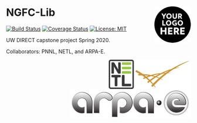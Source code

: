 # NGFC-Lib <img src="./assets/images/team-logo.png" alt="team-logo" width="100" img align="right">

[![Build Status](https://travis-ci.org/NGFC-Lib/NGFC-Lib.svg?branch=master)](https://travis-ci.org/NGFC-Lib/NGFC-Lib)
[![Coverage Status](https://coveralls.io/repos/github/NGFC-Lib/NGFC-Lib/badge.svg?branch=master)](https://coveralls.io/github/UW-EnergyForecaster/EnergyForecasters?branch=master)
[![License: MIT](https://img.shields.io/badge/License-MIT-yellow.svg)](https://opensource.org/licenses/MIT)

UW DIRECT capstone project Spring 2020.

Collaborators: PNNL, NETL, and ARPA-E.

<img src="./assets/images/PNNL-logo.png" alt="PNNL-logo" height="80" img align="right"> <img src="./assets/images/NETL-logo.jpg" alt="NETL-logo" height="80" img align="right"> <img src="./assets/images/ARPA-E-logo.jpg" alt="ARPA-E-logo" height="80" img align="right">

